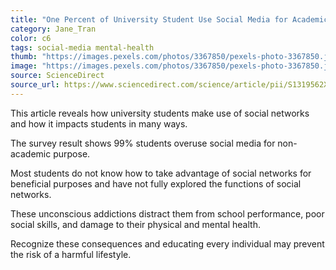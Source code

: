 ```yaml
---
title: "One Percent of University Student Use Social Media for Academic Purposes"
category: Jane_Tran
color: c6
tags: social-media mental-health
thumb: "https://images.pexels.com/photos/3367850/pexels-photo-3367850.jpeg?auto=compress&cs=tinysrgb&w=350"
image: "https://images.pexels.com/photos/3367850/pexels-photo-3367850.jpeg?auto=compress&cs=tinysrgb&w=600"
source: ScienceDirect
source_url: https://www.sciencedirect.com/science/article/pii/S1319562X21000103
---
```

This article reveals how university students make use of social networks and how it impacts students in many ways.
<!--more-->

The survey result shows 99% students overuse social media for non-academic purpose.

Most students do not know how to take advantage of social networks for beneficial purposes and have not fully explored the functions of social networks.

These unconscious addictions distract them from school performance, poor social skills, and damage to their physical and mental health.

Recognize these consequences and educating every individual may prevent the risk of a harmful lifestyle.
